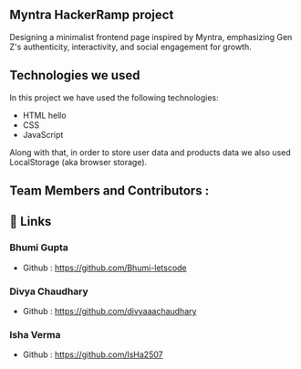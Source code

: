 ## Myntra HackerRamp project

Designing a minimalist frontend page inspired by Myntra, emphasizing Gen Z's authenticity, interactivity, and social engagement for growth.

## Technologies we used

In this project we have used the following technologies:

- HTML hello
- CSS
- JavaScript

Along with that, in order to store user data and products data we also used LocalStorage (aka browser storage).


## Team Members and Contributors :

## 🔗 Links

### Bhumi Gupta
- Github : https://github.com/Bhumi-letscode

### Divya Chaudhary
- Github : https://github.com/divyaaachaudhary

### Isha Verma
- Github : https://github.com/IsHa2507






  

